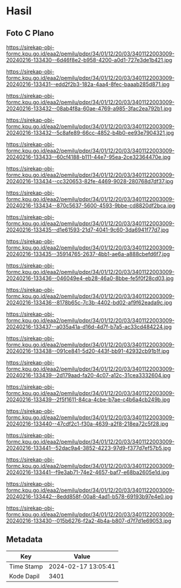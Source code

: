 # Hasil

## Foto C Plano

https://sirekap-obj-formc.kpu.go.id/eaa2/pemilu/pdpr/34/01/12/20/03/3401122003009-20240216-133430--6d46f8e2-b958-4200-a0d1-727e3de1b421.jpg

https://sirekap-obj-formc.kpu.go.id/eaa2/pemilu/pdpr/34/01/12/20/03/3401122003009-20240216-133431--edd2f2b3-182a-4aa4-8fec-baaab285d871.jpg

https://sirekap-obj-formc.kpu.go.id/eaa2/pemilu/pdpr/34/01/12/20/03/3401122003009-20240216-133432--08ab4f8a-60ae-4769-a985-3fac2ea792b1.jpg

https://sirekap-obj-formc.kpu.go.id/eaa2/pemilu/pdpr/34/01/12/20/03/3401122003009-20240216-133432--5c8afe89-66cc-4852-b4b0-ee93e7904321.jpg

https://sirekap-obj-formc.kpu.go.id/eaa2/pemilu/pdpr/34/01/12/20/03/3401122003009-20240216-133433--60cf4188-b111-44e7-95ea-2ce32364470e.jpg

https://sirekap-obj-formc.kpu.go.id/eaa2/pemilu/pdpr/34/01/12/20/03/3401122003009-20240216-133434--cc320653-82fe-4469-9028-280768d7df37.jpg

https://sirekap-obj-formc.kpu.go.id/eaa2/pemilu/pdpr/34/01/12/20/03/3401122003009-20240216-133434--870c5637-5600-4593-9bbe-cd8820df2bca.jpg

https://sirekap-obj-formc.kpu.go.id/eaa2/pemilu/pdpr/34/01/12/20/03/3401122003009-20240216-133435--d1e61593-21d7-4041-9c60-3da6941f77d7.jpg

https://sirekap-obj-formc.kpu.go.id/eaa2/pemilu/pdpr/34/01/12/20/03/3401122003009-20240216-133435--35914765-2637-4bb1-ae6a-a888cbefd6f7.jpg

https://sirekap-obj-formc.kpu.go.id/eaa2/pemilu/pdpr/34/01/12/20/03/3401122003009-20240216-133436--046049e4-eb28-46a0-8bbe-fe5f0f28cd03.jpg

https://sirekap-obj-formc.kpu.go.id/eaa2/pemilu/pdpr/34/01/12/20/03/3401122003009-20240216-133436--8178b65c-7c3b-4402-bd02-af9f62eada9c.jpg

https://sirekap-obj-formc.kpu.go.id/eaa2/pemilu/pdpr/34/01/12/20/03/3401122003009-20240216-133437--a035a41a-d16d-4d7f-b7a5-ac33cd484224.jpg

https://sirekap-obj-formc.kpu.go.id/eaa2/pemilu/pdpr/34/01/12/20/03/3401122003009-20240216-133438--091ce841-5d20-443f-bb91-42932cb91b1f.jpg

https://sirekap-obj-formc.kpu.go.id/eaa2/pemilu/pdpr/34/01/12/20/03/3401122003009-20240216-133439--2d179aad-fa20-4c07-a12c-31cea3332604.jpg

https://sirekap-obj-formc.kpu.go.id/eaa2/pemilu/pdpr/34/01/12/20/03/3401122003009-20240216-133439--2f5f1611-84ca-4cbe-b7ae-c4b6a4cb249b.jpg

https://sirekap-obj-formc.kpu.go.id/eaa2/pemilu/pdpr/34/01/12/20/03/3401122003009-20240216-133440--47cdf2c1-f30a-4639-a2f8-218ea72c5f28.jpg

https://sirekap-obj-formc.kpu.go.id/eaa2/pemilu/pdpr/34/01/12/20/03/3401122003009-20240216-133441--52dac9a4-3852-4223-97d9-f377d7ef57b5.jpg

https://sirekap-obj-formc.kpu.go.id/eaa2/pemilu/pdpr/34/01/12/20/03/3401122003009-20240216-133441--f9e3ab71-74e2-4657-baf7-e68ba2605e1d.jpg

https://sirekap-obj-formc.kpu.go.id/eaa2/pemilu/pdpr/34/01/12/20/03/3401122003009-20240216-133442--8edd858f-00a8-4ad1-b578-69193b97e4e0.jpg

https://sirekap-obj-formc.kpu.go.id/eaa2/pemilu/pdpr/34/01/12/20/03/3401122003009-20240216-133430--015b6276-f2a2-4b4a-b807-d7f7d1e69053.jpg


## Metadata

| Key        | Value               |
| ---------- | ------------------- |
| Time Stamp | 2024-02-17 13:05:41 |
| Kode Dapil | 3401                |



